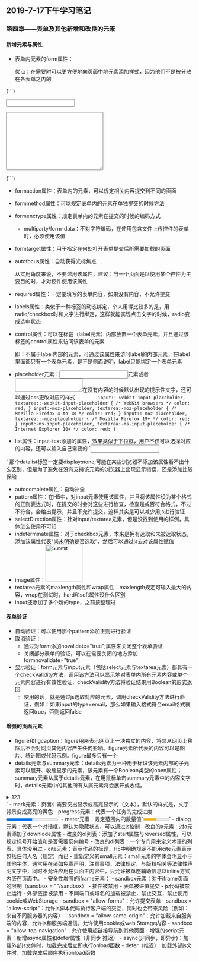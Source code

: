 ## 2019-7-17下午学习笔记
### 第四章——表单及其他新增和改良的元素
#### 新增元素与属性
- 表单内元素的form属性：
    
    优点：在需要时可以更方便地向页面中地元素添加样式，因为他们不是被分散在各表单之内的
    
(```)
  <form action="" id="formInfo">
      <input type="text">
  </form>
  <textarea form="formInfo" name="" id="" cols="30" rows="10"></textarea>
  
(```)
- formaction属性：表单内的元素，可以规定相关内容提交到不同的页面
- formmethod属性：可以规定表单内的元素在单独提交的时候方法
- formenctype属性：规定表单内的元素在提交的时候的编码方式
    - multiparty/form-data：不对字符编码，在使用包含文件上传控件的表单时，必须使用该值
- formtarget属性：用于指定在何处打开表单提交后所需要加载的页面
- autofocus属性：自动获得光标焦点
    
    从实用角度来说，不要滥用该属性，建议：当一个页面是以使用某个控件为主要目的时，才对控件使用该属性
- required属性：一定要填写的表单内容，如果没有内容，不允许提交
- labels属性：类似于一种标签的动态绑定，个人用得比较多的是，用radio/checkbox时和文字进行绑定，这样就能实现点击文字的时候，radio变成选中状态
- control属性：可以在标签（label元素）内部放置一个表单元素，并且通过该标签的control属性来访问该表单的元素
    
    即：不属于label内部的元素，可通过该属性来访问label的内部元素，在label里面都只有一个表单元素，是不是侧面说明，label只能绑定一个表单元素
- placeholder元素：<input type="text">元素或者<textarea></textarea>在没有内容的时候默认出现的提示性文字，还可以通过css更改对应的样式
`        input::-webkit-input-placeholder, textarea::-webkit-input-placeholder {
             /* WebKit browsers */
             color: red;
         }
         input:-moz-placeholder, textarea:-moz-placeholder {
             /* Mozilla Firefox 4 to 18 */
             color: red;
         }
         input::-moz-placeholder, textarea::-moz-placeholder {
             /* Mozilla Firefox 19+ */
             color: red;
         }
         input:-ms-input-placeholder, textarea:-ms-input-placeholder {
             /* Internet Explorer 10+ */
             color: red;
         }`
- list属性：input-text添加的属性，效果类似于下拉框，用户不仅可以选择对应的内容，还可以输入自己需要的
`<input type="text" list="test">
<datalist id="test" style="display: none;">
<option value="1">1</option>
<option value="2">2</option>
<option value="3">3</option>
</datalist>`
那个datalist标签一定要display:none;可能在某些浏览器不添加该属性看不出什么区别，但是为了避免在没有支持该元素的浏览器上出现显示错误，还是添加比较保险

- autocomplete属性：自动补全
- pattern属性：在H5中，对input元素使用该属性，并且将该属性设为某个格式的正则表达式时，在提交的时会对这些进行检查，检查是或否符合格式，不过不符合，会给出提示，并且不允许提交，这样其实是可以减少用js进行验证
- selectDirection属性：针对input/textarea元素，但是没找到使用的样例，具体怎么使用不可知
- indeterminate属性：对于checkbox元素，本来是拥有选取和未被选取状态，添加该属性代表“尚未明确是否选取”，然后可以通过js去对该属性赋值
- image属性：<input type="image" src="" width="100" height="100">     
- textarea元素的maxlength属性和wrap属性：maxlength规定可输入最大的内容，wrap在测试时，hard和soft属性没什么区别
- input还添加了多个新的type，之前按整理过
#### 表单验证
- 自动验证：可以使用那个pattern添加正则进行验证
- 取消验证：
    - 通过对form添加novalidate="true";属性来关闭整个表单验证
    - 关闭部分表单的验证，可以在需要关闭的地方添加formnovalidate="true";
- 显示验证：form元素与input元素（包括select元素与textarea元素）都具有一个checkValidity方法，调用该方法可以显示地对表单内所有元素内容或单个元素内容进行有效性验证，checkValidity方法将验证结果用Boolean的形式返回
    - 使用的话，就是通过js选取对应的元素，调用checkValidity方法进行验证，例如：如果input的type=email，那么如果输入格式符合email格式就返回true，否则返回false
#### 增强的页面元素
- figure和figcaption：figure用来表示网页上一块独立的内容，将其从网页上移除后不会对网页其他内容产生任何影响。figure元素所代表的内容可以是图片、统计图或代码示例。figure最多只有一个
- details元素与summary元素：details元素为一种用于标识该元素内部的子元素可以展开、收缩显示的元素，该元素有一个Boolean类型的open属性；summary元素从属于details元素，在用鼠标单击summary元素中的内容文字时，details元素中的其他所有从属元素将会展开或收缩。`
<details>
<summary>123</summary>
<p>456</p>
</details>`
- mark元素：页面中需要突出显示或高亮显示的（文本），默认的样式是，文字背景变成高亮的黄色
- progress元素：代表一个任务的完成进度`<progress max="100" value="50"></progress>`
- meter元素：规定范围内的数量值`<meter value="50" min="0" max="100" low="5" high="15" optimum="10"></meter>`
- dialog元素：代表一个对话框，默认为隐藏状态，可以通过js控制
- 改良的a元素：对a元素添加了downlode属性
- 改良的ol列表：添加了start属性与reversed属性，可以规定标号开始值和是否需要反向编号
- 改良的dl列表：一个专门用来定义术语的列表，具体没用过
- cite元素：表示作品的标题，H5中明确规定不能用cite元素表示包括任何人名（规定）而已
- 重新定义的small元素：small元素的字体会明显小于其他字体，通常用在诸如免责声明、注意事项、法律规定、与版权相关等法律性声明文字中，同时不允许应用在页面主内容中，只允许被单座辅助信息以inline方式内嵌在页面中。
- 安全性增强的iframe元素：
    - sandbox元素：对于iframe页面的限制（sandbox = ""/sandbox）
        - 插件被禁用
        - 表单被进值提交
        - js代码被禁止运行
        - 外部链接被禁用
        - 不同端口或域名的加载被禁止，禁止交互，禁止使用cookie或WebStorage
    - sandbox = "allow-forms"：允许提交表单
    - sandbox = "allow-script"：允许js脚本代码执行客户端的交互，同时也会带来风险（例如：来自不同服务器的内容）
    - sandbox = "allow-same-origin"：允许加载来自服务端的内容，允许js和服务端通信，允许使用cookie或web Storage内容
    - sandbox = "allow-top-navigation"：允许使用超链接导航到其他页面
- 增强的script元素：新增async属性和defer属性（非同步  推迟）
    - async(非同步，即异步)：加载外部js文件时，加载完成后立即执行onload函数
    - defer（推迟）：加载外部js文件时，加载完成后顺序执行onload函数